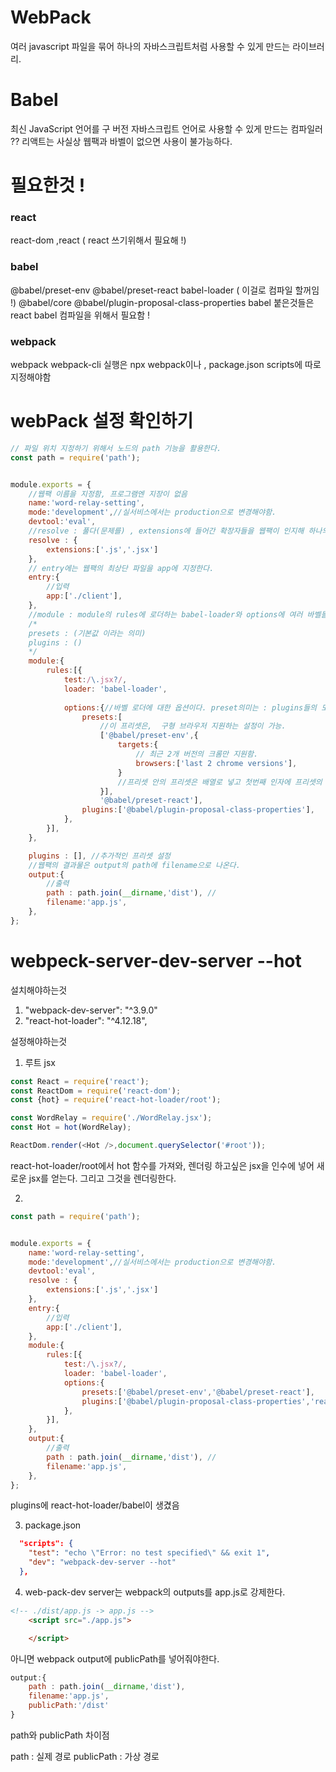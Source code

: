 # WebPack 

여러 javascript 파일을 묶어 하나의 자바스크립트처럼 사용할 수 있게 만드는 라이브러리.

# Babel 

최신 JavaScript 언어를 구 버전 자바스크립트 언어로 사용할 수 있게 만드는 컴파일러 ?? 리액트는 사실상 웹팩과 바벨이 없으면 사용이 불가능하다.

# 필요한것 !

### react
react-dom ,react ( react 쓰기위해서 필요해 !)
### babel
@babel/preset-env 
@babel/preset-react
babel-loader ( 이걸로 컴파일 할꺼임 !)
@babel/core
@babel/plugin-proposal-class-properties 
babel 붙은것들은 react babel 컴파일을 위해서 필요함 !
### webpack
webpack
webpack-cli
실행은 npx webpack이나 , package.json scripts에 따로 지정해야함

# webPack 설정 확인하기

```js
// 파일 위치 지정하기 위해서 노드의 path 기능을 활용한다.
const path = require('path');


module.exports = {
    //웹팩 이름을 지정함, 프로그램엔 지장이 없음
    name:'word-relay-setting',
    mode:'development',//실서비스에서는 production으로 변경해야함.
    devtool:'eval',
    //resolve : 풀다(문제를) , extensions에 들어간 확장자들을 웹팩이 인지해 하나의 팩으로 싸게된다.
    resolve : {
        extensions:['.js','.jsx']
    },
    // entry에는 웹팩의 최상단 파일을 app에 지정한다.
    entry:{
        //입력
        app:['./client'],
    },
    //module : module의 rules에 로더하는 babel-loader와 options에 여러 바벨들을 부착해 react가 컴파일 될 수 있도록 한다.
    /*
    presets : (기본값 이라는 의미)
    plugins : ()
    */
    module:{
        rules:[{
            test:/\.jsx?/,
            loader: 'babel-loader',
            
            options:{//바벨 로더에 대한 옵션이다. preset의미는 : plugins들의 모음,
                presets:[
                    //이 프리셋은,  구형 브라우저 지원하는 설정이 가능.
                    ['@babel/preset-env',{
                        targets:{
                            // 최근 2개 버전의 크롬만 지원함.
                            browsers:['last 2 chrome versions'],
                        }
                        //프리셋 안의 프리셋은 배열로 넣고 첫번째 인자에 프리셋의 이름, 두번째에는 프리셋의 프리셋의 설정을 넣는다.
                    }],
                    '@babel/preset-react'],
                plugins:['@babel/plugin-proposal-class-properties'],
            },
        }],
    },

    plugins : [], //추가적인 프리셋 설정 
    //웹팩의 결과물은 output의 path에 filename으로 나온다.
    output:{
        //출력
        path : path.join(__dirname,'dist'), //
        filename:'app.js',
    },
};
```


# webpeck-server-dev-server --hot

설치해야하는것 

1. "webpack-dev-server": "^3.9.0"
2. "react-hot-loader": "^4.12.18",

설정해야하는것 

1. 루트 jsx 

```js
const React = require('react');
const ReactDom = require('react-dom');
const {hot} = require('react-hot-loader/root');

const WordRelay = require('./WordRelay.jsx');
const Hot = hot(WordRelay);

ReactDom.render(<Hot />,document.querySelector('#root'));
```

react-hot-loader/root에서 hot 함수를 가져와, 렌더링 하고싶은 jsx을 인수에 넣어 새로운 jsx를 얻는다. 그리고 그것을 렌더링한다.

2. 

```js
const path = require('path');


module.exports = {
    name:'word-relay-setting',
    mode:'development',//실서비스에서는 production으로 변경해야함.
    devtool:'eval',
    resolve : {
        extensions:['.js','.jsx']
    },
    entry:{
        //입력
        app:['./client'],
    },
    module:{
        rules:[{
            test:/\.jsx?/,
            loader: 'babel-loader',
            options:{
                presets:['@babel/preset-env','@babel/preset-react'],
                plugins:['@babel/plugin-proposal-class-properties','react-hot-loader/babel'],
            },
        }],
    },
    output:{
        //출력
        path : path.join(__dirname,'dist'), //
        filename:'app.js',
    },
};
```

plugins에 react-hot-loader/babel이 생겼음

3. package.json 

```json
  "scripts": {
    "test": "echo \"Error: no test specified\" && exit 1",
    "dev": "webpack-dev-server --hot"
  },
```

4. web-pack-dev server는 webpack의 outputs를 app.js로 강제한다. 

```html
<!-- ./dist/app.js -> app.js -->
    <script src="./app.js">

    </script>
```

아니면 webpack output에 publicPath를 넣어줘야한다.

```js
output:{
    path : path.join(__dirname,'dist'), 
    filename:'app.js',
    publicPath:'/dist'
}
```

path와 publicPath 차이점

path : 실제 경로
publicPath : 가상 경로

